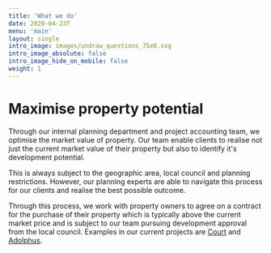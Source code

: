 ```yaml
---
title: 'What we do'
date: 2020-04-23T
menu: 'main'
layout: single
intro_image: images/undraw_questions_75e0.svg
intro_image_absolute: false
intro_image_hide_on_mobile: false
weight: 1
---
```


# Maximise property potential

Through our internal planning department and project accounting team, we optimise the market value of property. Our team enable clients to realise not just the current market value of their property but also to identify it's development potential.

This is always subject to the geographic area, local council and planning restrictions. However, our planning experts are able to navigate this process for our clients and realise the best possible outcome.

Through this process, we work with property owners to agree on a contract for the purchase of their property which is typically above the current market price and is subject to our team pursuing development approval from the local council. Examples in our current projects are [Court](/services/court/) and [Adolphus](/services/riesco/).
